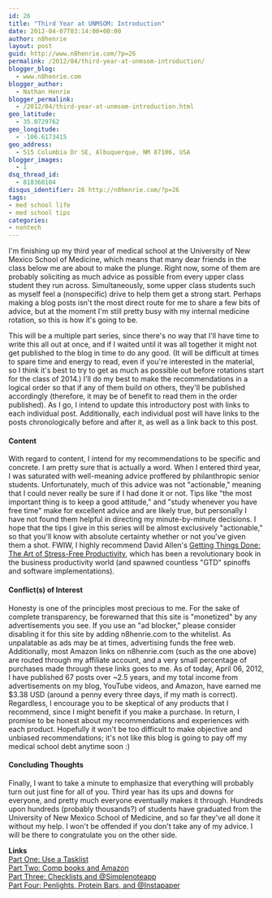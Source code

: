 ```yaml
---
id: 26
title: "Third Year at UNMSOM: Introduction"
date: 2012-04-07T03:14:00+00:00
author: n8henrie
layout: post
guid: http://www.n8henrie.com/?p=26
permalink: /2012/04/third-year-at-unmsom-introduction/
blogger_blog:
  - www.n8henrie.com
blogger_author:
  - Nathan Henrie
blogger_permalink:
  - /2012/04/third-year-at-unmsom-introduction.html
geo_latitude:
  - 35.0729762
geo_longitude:
  - -106.6173415
geo_address:
  - 515 Columbia Dr SE, Albuquerque, NM 87106, USA
blogger_images:
  - 1
dsq_thread_id:
  - 818368104
disqus_identifier: 26 http://n8henrie.com/?p=26
tags:
- med school life
- med school tips
categories:
- nontech
---
```

I'm finishing up my third year of medical school at the University of New Mexico School of Medicine, which means that many dear friends in the class below me are about to make the plunge. Right now, some of them are probably soliciting as much advice as possible from every upper class student they run across. Simultaneously, some upper class students such as myself feel a (nonspecific) drive to help them get a strong start. Perhaps making a blog posts isn't the most direct route for me to share a few bits of advice, but at the moment I'm still pretty busy with my internal medicine rotation, so this is how it's going to be.

This will be a multiple part series, since there's no way that I'll have time to write this all out at once, and if I waited until it was all together it might not get published to the blog in time to do any good. (It will be difficult at times to spare time and energy to read, even if you're interested in the material, so I think it's best to try to get as much as possible out before rotations start for the class of 2014.) I'll do my best to make the recommendations in a logical order so that if any of them build on others, they'll be published accordingly (therefore, it may be of benefit to read them in the order published). As I go, I intend to update this introductory post with links to each individual post. Additionally, each individual post will have links to the posts chronologically before and after it, as well as a link back to this post.

#### Content

With regard to content, I intend for my recommendations to be specific and concrete. I am pretty sure that is actually a word. When I entered third year, I was saturated with well-meaning advice proffered by philanthropic senior students. Unfortunately, much of this advice was not "actionable," meaning that I could never really be sure if I had done it or not. Tips like "the most important thing is to keep a good attitude," and "study whenever you have free time" make for excellent advice and are likely true, but personally I have not found them helpful in directing my minute-by-minute decisions. I hope that the tips I give in this series will be almost exclusively "actionable," so that you'll know with absolute certainty whether or not you've given them a shot. FWIW, I highly recommend David Allen's [Getting Things Done: The Art of Stress-Free Productivity](http://www.amazon.com/gp/product/0142000280/ref=as_li_ss_tl?ie=UTF8&tag=n8henriecom-20&linkCode=as2&camp=1789&creative=390957&creativeASIN=0142000280), which has been a revolutionary book in the business productivity world (and spawned countless "GTD" spinoffs and software implementations).

#### Conflict(s) of Interest

Honesty is one of the principles most precious to me. For the sake of complete transparency, be forewarned that this site is "monetized" by any advertisements you see. If you use an "ad blocker," please consider disabling it for this site by adding n8henrie.com to the whitelist. As unpalatable as ads may be at times, advertising funds the free web. Additionally, most Amazon links on n8henrie.com (such as the one above) are routed through my affiliate account, and a very small percentage of purchases made through these links goes to me. As of today, April 06, 2012, I have published 67 posts over ~2.5 years, and my total income from advertisements on my blog, YouTube videos, and Amazon, have earned me $3.38 USD (around a penny every three days, if my math is correct). Regardless, I encourage you to be skeptical of any products that I recommend, since I might benefit if you make a purchase. In return, I promise to be honest about my recommendations and experiences with each product. Hopefully it won't be too difficult to make objective and unbiased recommendations; it's not like this blog is going to pay off my medical school debt anytime soon :)

#### Concluding Thoughts

Finally, I want to take a minute to emphasize that everything will probably turn out just fine for all of you. Third year has its ups and downs for everyone, and pretty much everyone eventually makes it through. Hundreds upon hundreds (probably thousands?) of students have graduated from the University of New Mexico School of Medicine, and so far they've all done it without my help. I won't be offended if you don't take any of my advice. I will be there to congratulate you on the other side.

**Links**  
[Part One: Use a Tasklist](http://www.n8henrie.com/2012/04/third-year-at-unmsom-part-one-use/)  
[Part Two: Comp books and Amazon](http://www.n8henrie.com/2012/04/third-year-at-unmsom-part-two-comp/)  
[Part Three: Checklists and @Simplenoteapp](http://www.n8henrie.com/2012/04/third-year-at-unmsom-part-three/)  
[Part Four: Penlights, Protein Bars, and @Instapaper](http://www.n8henrie.com/2012/04/third-year-at-unmsom-part-four/) 

<div>
</div>

<div>
</div>